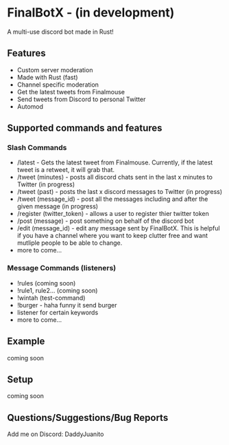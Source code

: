 # FinalBotX - (in development)

A multi-use discord bot made in Rust!

## Features
  * Custom server moderation
  * Made with Rust (fast)
  * Channel specific moderation
  * Get the latest tweets from Finalmouse
  * Send tweets from Discord to personal Twitter
  * Automod


## Supported commands and features

### Slash Commands
  * /latest - Gets the latest tweet from Finalmouse. Currently, if the latest tweet is a retweet, it will grab that.
  * /tweet (minutes) - posts all discord chats sent in the last x minutes to Twitter (in progress)
  * /tweet (past) - posts the last x discord messages to Twitter (in progress)
  * /tweet (message_id) - post all the messages including and after the given message (in progress)
  * /register (twitter_token) - allows a user to register thier twitter token
  * /post (message) - post something on behalf of the discord bot
  * /edit (message_id) - edit any message sent by FinalBotX. This is helpful if you have a channel where you want to keep clutter free and want mutliple people to be able to change. 
  * more to come...
### Message Commands (listeners) 
  * !rules (coming soon)
  * !rule1, rule2... (coming soon)
  * !wintah (test-command)
  * !burger - haha funny it send burger
  * listener for certain keywords
  * more to come...


## Example
coming soon

## Setup
coming soon

## Questions/Suggestions/Bug Reports
Add me on Discord: DaddyJuanito
